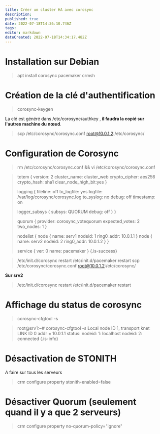 ```yaml
---
title: Créer un cluster HA avec corosync
description: 
published: true
date: 2022-07-18T14:36:10.746Z
tags: 
editor: markdown
dateCreated: 2022-07-18T14:34:17.482Z
---
```


# Installation sur Debian
> apt install corosync pacemaker crmsh

# Création de la clé d'authentification
> corosync-keygen

La clé est généré dans /etc/corosync/authkey , **il faudra la copié sur l'autres machine du nœud**.
> scp /etc/corosync/corosync.conf root@10.0.1.2:/etc/corosync/

# Configuration de Corosync
> rm /etc/corosync/corosync.conf && vi /etc/corosync/corosync.conf

> totem {
> 	version: 2
> 	cluster_name: cluster_web
> 	crypto_cipher: aes256
> 	crypto_hash: sha1
> 	clear_node_high_bit:yes
> }
> 
> logging {
> 	fileline: off
> 	to_logfile: yes
> 	logfile: /var/log/corosync/corosync.log
> 	to_syslog: no
> 	debug: off
> 	timestamp: on
> 
> 	logger_subsys {
> 		subsys: QUORUM
> 		debug: off
> 	}
> }
> 
> quorum {
> 	provider: corosync_votequorum
> 	expected_votes: 2
> 	two_nodes: 1
> }
> 
> nodelist {
> 	node {
> 		name: serv1
> 		nodeid: 1
> 		ring0_addr: 10.0.1.1
> 	}
> 	node {
> 		name: serv2
> 		nodeid: 2
> 		ring0_addr: 10.0.1.2
> 	}
> }
> 
> service {
> 	ver: 0
> 	name: pacemaker
> }
{.is-success}



> /etc/init.d/corosync restart
> /etc/init.d/pacemaker restart
> scp /etc/corosync/corosync.conf root@10.0.1.2:/etc/corosync/

**Sur srv2**
> /etc/init.d/corosync restart
> /etc/init.d/pacemaker restart

# Affichage du status de corosync
> corosync-cfgtool -s

> root@srv1:~# corosync-cfgtool -s
>  Local node ID 1, transport knet
> LINK ID 0
>   	addr	= 10.0.1.1
>   	status:
> 		nodeid:   1:	localhost
> 		nodeid:   2:	connected
{.is-info}


# Désactivation de STONITH
A faire sur tous les serveurs
> crm configure property stonith-enabled=false

# Désactiver Quorum (seulement quand il y a que 2 serveurs)
> crm configure property no-quorum-policy="ignore"
